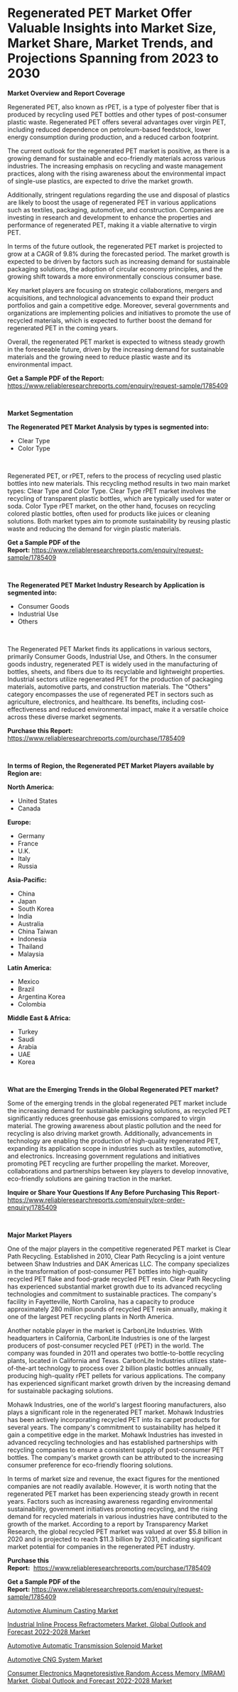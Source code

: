 <p><h1>Regenerated PET Market Offer Valuable Insights into Market Size, Market Share, Market Trends, and Projections Spanning from 2023 to 2030</h1></p><p><strong>Market Overview and Report Coverage</strong></p>
<p><p>Regenerated PET, also known as rPET, is a type of polyester fiber that is produced by recycling used PET bottles and other types of post-consumer plastic waste. Regenerated PET offers several advantages over virgin PET, including reduced dependence on petroleum-based feedstock, lower energy consumption during production, and a reduced carbon footprint.</p><p>The current outlook for the regenerated PET market is positive, as there is a growing demand for sustainable and eco-friendly materials across various industries. The increasing emphasis on recycling and waste management practices, along with the rising awareness about the environmental impact of single-use plastics, are expected to drive the market growth.</p><p>Additionally, stringent regulations regarding the use and disposal of plastics are likely to boost the usage of regenerated PET in various applications such as textiles, packaging, automotive, and construction. Companies are investing in research and development to enhance the properties and performance of regenerated PET, making it a viable alternative to virgin PET.</p><p>In terms of the future outlook, the regenerated PET market is projected to grow at a CAGR of 9.8% during the forecasted period. The market growth is expected to be driven by factors such as increasing demand for sustainable packaging solutions, the adoption of circular economy principles, and the growing shift towards a more environmentally conscious consumer base.</p><p>Key market players are focusing on strategic collaborations, mergers and acquisitions, and technological advancements to expand their product portfolios and gain a competitive edge. Moreover, several governments and organizations are implementing policies and initiatives to promote the use of recycled materials, which is expected to further boost the demand for regenerated PET in the coming years.</p><p>Overall, the regenerated PET market is expected to witness steady growth in the foreseeable future, driven by the increasing demand for sustainable materials and the growing need to reduce plastic waste and its environmental impact.</p></p>
<p><strong>Get a Sample PDF of the Report:</strong> <a href="https://www.reliableresearchreports.com/enquiry/request-sample/1785409">https://www.reliableresearchreports.com/enquiry/request-sample/1785409</a></p>
<p>&nbsp;</p>
<p><strong>Market Segmentation</strong></p>
<p><strong>The Regenerated PET Market Analysis by types is segmented into:</strong></p>
<p><ul><li>Clear Type</li><li>Color Type</li></ul></p>
<p>&nbsp;</p>
<p><p>Regenerated PET, or rPET, refers to the process of recycling used plastic bottles into new materials. This recycling method results in two main market types: Clear Type and Color Type. Clear Type rPET market involves the recycling of transparent plastic bottles, which are typically used for water or soda. Color Type rPET market, on the other hand, focuses on recycling colored plastic bottles, often used for products like juices or cleaning solutions. Both market types aim to promote sustainability by reusing plastic waste and reducing the demand for virgin plastic materials.</p></p>
<p><strong>Get a Sample PDF of the Report:</strong>&nbsp;<a href="https://www.reliableresearchreports.com/enquiry/request-sample/1785409">https://www.reliableresearchreports.com/enquiry/request-sample/1785409</a></p>
<p>&nbsp;</p>
<p><strong>The Regenerated PET Market Industry Research by Application is segmented into:</strong></p>
<p><ul><li>Consumer Goods</li><li>Industrial Use</li><li>Others</li></ul></p>
<p>&nbsp;</p>
<p><p>The Regenerated PET Market finds its applications in various sectors, primarily Consumer Goods, Industrial Use, and Others. In the consumer goods industry, regenerated PET is widely used in the manufacturing of bottles, sheets, and fibers due to its recyclable and lightweight properties. Industrial sectors utilize regenerated PET for the production of packaging materials, automotive parts, and construction materials. The "Others" category encompasses the use of regenerated PET in sectors such as agriculture, electronics, and healthcare. Its benefits, including cost-effectiveness and reduced environmental impact, make it a versatile choice across these diverse market segments.</p></p>
<p><strong>Purchase this Report:</strong>&nbsp; <a href="https://www.reliableresearchreports.com/purchase/1785409">https://www.reliableresearchreports.com/purchase/1785409</a></p>
<p>&nbsp;</p>
<p><strong>In terms of Region, the Regenerated PET Market Players available by Region are:</strong></p>
<p>
    <p> <strong> North America: </strong>
        <ul>
            <li>United States</li>
            <li>Canada</li>
        </ul>
        </p> 
    <p> <strong> Europe: </strong>
        <ul>
            <li>Germany</li>
            <li>France</li>
            <li>U.K.</li>
            <li>Italy</li>
            <li>Russia</li>
        </ul>
        </p> 
    <p> <strong> Asia-Pacific: </strong>
        <ul>
            <li>China</li>
            <li>Japan</li>
            <li>South Korea</li>
            <li>India</li>
            <li>Australia</li>
            <li>China Taiwan</li>
            <li>Indonesia</li>
            <li>Thailand</li>
            <li>Malaysia</li>
        </ul>
        </p> 
    <p> <strong> Latin America: </strong>
        <ul>
            <li>Mexico</li>
            <li>Brazil</li>
            <li>Argentina Korea</li>
            <li>Colombia</li>
        </ul>
        </p> 
    <p> <strong> Middle East & Africa: </strong>
        <ul>
            <li>Turkey</li>
            <li>Saudi</li>
            <li>Arabia</li>
            <li>UAE</li>
            <li>Korea</li>
        </ul>
    </p>
    </p>
<p>&nbsp;</p>
<p><strong>What are the Emerging Trends in the Global Regenerated PET market?</strong></p>
<p><p>Some of the emerging trends in the global regenerated PET market include the increasing demand for sustainable packaging solutions, as recycled PET significantly reduces greenhouse gas emissions compared to virgin material. The growing awareness about plastic pollution and the need for recycling is also driving market growth. Additionally, advancements in technology are enabling the production of high-quality regenerated PET, expanding its application scope in industries such as textiles, automotive, and electronics. Increasing government regulations and initiatives promoting PET recycling are further propelling the market. Moreover, collaborations and partnerships between key players to develop innovative, eco-friendly solutions are gaining traction in the market.</p></p>
<p><strong>Inquire or Share Your Questions If Any Before Purchasing This Report</strong>- <a href="https://www.reliableresearchreports.com/enquiry/pre-order-enquiry/1785409">https://www.reliableresearchreports.com/enquiry/pre-order-enquiry/1785409</a></p>
<p>&nbsp;</p>
<p><strong>Major Market Players</strong></p>
<p><p>One of the major players in the competitive regenerated PET market is Clear Path Recycling. Established in 2010, Clear Path Recycling is a joint venture between Shaw Industries and DAK Americas LLC. The company specializes in the transformation of post-consumer PET bottles into high-quality recycled PET flake and food-grade recycled PET resin. Clear Path Recycling has experienced substantial market growth due to its advanced recycling technologies and commitment to sustainable practices. The company's facility in Fayetteville, North Carolina, has a capacity to produce approximately 280 million pounds of recycled PET resin annually, making it one of the largest PET recycling plants in North America.</p><p>Another notable player in the market is CarbonLite Industries. With headquarters in California, CarbonLite Industries is one of the largest producers of post-consumer recycled PET (rPET) in the world. The company was founded in 2011 and operates two bottle-to-bottle recycling plants, located in California and Texas. CarbonLite Industries utilizes state-of-the-art technology to process over 2 billion plastic bottles annually, producing high-quality rPET pellets for various applications. The company has experienced significant market growth driven by the increasing demand for sustainable packaging solutions.</p><p>Mohawk Industries, one of the world's largest flooring manufacturers, also plays a significant role in the regenerated PET market. Mohawk Industries has been actively incorporating recycled PET into its carpet products for several years. The company's commitment to sustainability has helped it gain a competitive edge in the market. Mohawk Industries has invested in advanced recycling technologies and has established partnerships with recycling companies to ensure a consistent supply of post-consumer PET bottles. The company's market growth can be attributed to the increasing consumer preference for eco-friendly flooring solutions.</p><p>In terms of market size and revenue, the exact figures for the mentioned companies are not readily available. However, it is worth noting that the regenerated PET market has been experiencing steady growth in recent years. Factors such as increasing awareness regarding environmental sustainability, government initiatives promoting recycling, and the rising demand for recycled materials in various industries have contributed to the growth of the market. According to a report by Transparency Market Research, the global recycled PET market was valued at over $5.8 billion in 2020 and is projected to reach $11.3 billion by 2031, indicating significant market potential for companies in the regenerated PET industry.</p></p>
<p><strong>Purchase this Report:</strong>&nbsp;&nbsp;<a href="https://www.reliableresearchreports.com/purchase/1785409">https://www.reliableresearchreports.com/purchase/1785409</a></p>
<p></p>
<p><strong>Get a Sample PDF of the Report:</strong>&nbsp;<a href="https://www.reliableresearchreports.com/enquiry/request-sample/1785409">https://www.reliableresearchreports.com/enquiry/request-sample/1785409</a></p>
<p><p><a href="https://www.linkedin.com/pulse/automotive-aluminum-casting-market-research-report/">Automotive Aluminum Casting Market</a></p><p><a href="https://medium.com/@suryayadavrp23/industrial-inline-process-refractometers-market-global-outlook-and-forecast-2022-2028-market-117dc46f85db">Industrial Inline Process Refractometers Market, Global Outlook and Forecast 2022-2028 Market</a></p><p><a href="https://www.linkedin.com/pulse/automotive-automatic-transmission-solenoid-market-insights-1f/">Automotive Automatic Transmission Solenoid Market</a></p><p><a href="https://www.linkedin.com/pulse/automotive-cng-system-market-research-report-unlocks-analysis/">Automotive CNG System Market</a></p><p><a href="https://medium.com/@klrahulrp23/consumer-electronics-magnetoresistive-random-access-memory-mram-market-global-outlook-and-d863a2aea83d">Consumer Electronics Magnetoresistive Random Access Memory (MRAM) Market, Global Outlook and Forecast 2022-2028 Market</a></p></p>